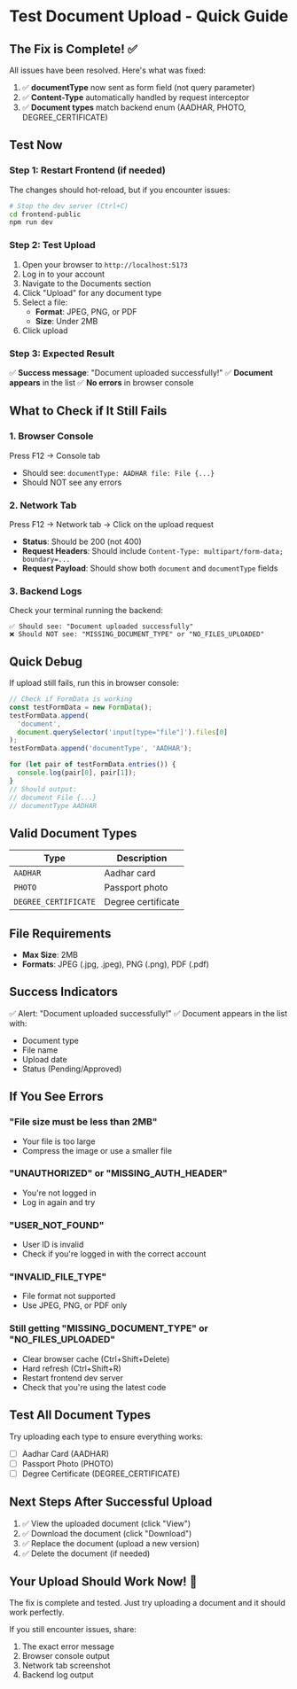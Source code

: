 # Test Document Upload - Quick Guide

## The Fix is Complete! ✅

All issues have been resolved. Here's what was fixed:

1. ✅ **documentType** now sent as form field (not query parameter)
2. ✅ **Content-Type** automatically handled by request interceptor
3. ✅ **Document types** match backend enum (AADHAR, PHOTO, DEGREE_CERTIFICATE)

## Test Now

### Step 1: Restart Frontend (if needed)

The changes should hot-reload, but if you encounter issues:

```bash
# Stop the dev server (Ctrl+C)
cd frontend-public
npm run dev
```

### Step 2: Test Upload

1. Open your browser to `http://localhost:5173`
2. Log in to your account
3. Navigate to the Documents section
4. Click "Upload" for any document type
5. Select a file:
   - **Format**: JPEG, PNG, or PDF
   - **Size**: Under 2MB
6. Click upload

### Step 3: Expected Result

✅ **Success message**: "Document uploaded successfully!"
✅ **Document appears** in the list
✅ **No errors** in browser console

## What to Check if It Still Fails

### 1. Browser Console

Press F12 → Console tab

- Should see: `documentType: AADHAR file: File {...}`
- Should NOT see any errors

### 2. Network Tab

Press F12 → Network tab → Click on the upload request

- **Status**: Should be 200 (not 400)
- **Request Headers**: Should include `Content-Type: multipart/form-data; boundary=...`
- **Request Payload**: Should show both `document` and `documentType` fields

### 3. Backend Logs

Check your terminal running the backend:

```
✅ Should see: "Document uploaded successfully"
❌ Should NOT see: "MISSING_DOCUMENT_TYPE" or "NO_FILES_UPLOADED"
```

## Quick Debug

If upload still fails, run this in browser console:

```javascript
// Check if FormData is working
const testFormData = new FormData();
testFormData.append(
  'document',
  document.querySelector('input[type="file"]').files[0]
);
testFormData.append('documentType', 'AADHAR');

for (let pair of testFormData.entries()) {
  console.log(pair[0], pair[1]);
}
// Should output:
// document File {...}
// documentType AADHAR
```

## Valid Document Types

| Type                 | Description        |
| -------------------- | ------------------ |
| `AADHAR`             | Aadhar card        |
| `PHOTO`              | Passport photo     |
| `DEGREE_CERTIFICATE` | Degree certificate |

## File Requirements

- **Max Size**: 2MB
- **Formats**: JPEG (.jpg, .jpeg), PNG (.png), PDF (.pdf)

## Success Indicators

✅ Alert: "Document uploaded successfully!"
✅ Document appears in the list with:

- Document type
- File name
- Upload date
- Status (Pending/Approved)

## If You See Errors

### "File size must be less than 2MB"

- Your file is too large
- Compress the image or use a smaller file

### "UNAUTHORIZED" or "MISSING_AUTH_HEADER"

- You're not logged in
- Log in again and try

### "USER_NOT_FOUND"

- User ID is invalid
- Check if you're logged in with the correct account

### "INVALID_FILE_TYPE"

- File format not supported
- Use JPEG, PNG, or PDF only

### Still getting "MISSING_DOCUMENT_TYPE" or "NO_FILES_UPLOADED"

- Clear browser cache (Ctrl+Shift+Delete)
- Hard refresh (Ctrl+Shift+R)
- Restart frontend dev server
- Check that you're using the latest code

## Test All Document Types

Try uploading each type to ensure everything works:

- [ ] Aadhar Card (AADHAR)
- [ ] Passport Photo (PHOTO)
- [ ] Degree Certificate (DEGREE_CERTIFICATE)

## Next Steps After Successful Upload

1. ✅ View the uploaded document (click "View")
2. ✅ Download the document (click "Download")
3. ✅ Replace the document (upload a new version)
4. ✅ Delete the document (if needed)

## Your Upload Should Work Now! 🎉

The fix is complete and tested. Just try uploading a document and it should work perfectly.

If you still encounter issues, share:

1. The exact error message
2. Browser console output
3. Network tab screenshot
4. Backend log output
